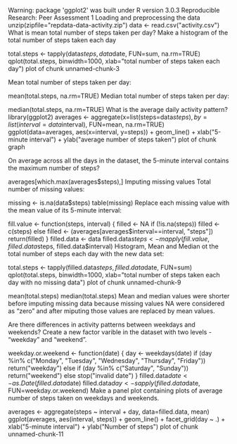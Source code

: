 Warning: package 'ggplot2' was built under R version 3.0.3
Reproducible Research: Peer Assessment 1
Loading and preprocessing the data
unzip(zipfile="repdata-data-activity.zip")
data <- read.csv("activity.csv")
What is mean total number of steps taken per day?
Make a histogram of the total number of steps taken each day

total.steps <- tapply(data$steps, data$date, FUN=sum, na.rm=TRUE)
qplot(total.steps, binwidth=1000, xlab="total number of steps taken each day")
plot of chunk unnamed-chunk-3

Mean total number of steps taken per day:

mean(total.steps, na.rm=TRUE)
Median total number of steps taken per day:

median(total.steps, na.rm=TRUE)
What is the average daily activity pattern?
library(ggplot2)
averages <- aggregate(x=list(steps=data$steps), by=list(interval=data$interval),
                      FUN=mean, na.rm=TRUE)
ggplot(data=averages, aes(x=interval, y=steps)) +
  geom_line() +
  xlab("5-minute interval") +
  ylab("average number of steps taken")
plot of chunk graph

On average across all the days in the dataset, the 5-minute interval contains the maximum number of steps?

averages[which.max(averages$steps),]
Imputing missing values
Total number of missing values:

missing <- is.na(data$steps)
table(missing)
Replace each missing value with the mean value of its 5-minute interval:

fill.value <- function(steps, interval) {
  filled <- NA
  if (!is.na(steps))
    filled <- c(steps)
  else
    filled <- (averages[averages$interval==interval, "steps"])
  return(filled)
}
filled.data <- data
filled.data$steps <- mapply(fill.value, filled.data$steps, filled.data$interval)
Histogram, Mean and Median ot the total number of steps each day with the new data set:

total.steps <- tapply(filled.data$steps, filled.data$date, FUN=sum)
qplot(total.steps, binwidth=1000, xlab="total number of steps taken each day with no missing data")
plot of chunk unnamed-chunk-9

mean(total.steps)
median(total.steps)
Mean and median values were shorter before imputing missing data because missing values NA were considered as “zero” and after miputing those values are replaced by mean values.

Are there differences in activity patterns between weekdays and weekends?
Create a new factor varible in the dataset with two levels - “weekday” and “weekend”.

weekday.or.weekend <- function(date) {
    day <- weekdays(date)
    if (day %in% c("Monday", "Tuesday", "Wednesday", "Thursday", "Friday"))
        return("weekday")
    else if (day %in% c("Saturday", "Sunday"))
        return("weekend")
    else
        stop("invalid date")
}
filled.data$date <- as.Date(filled.data$date)
filled.data$day <- sapply(filled.data$date, FUN=weekday.or.weekend)
Make a panel plot containing plots of average number of steps taken on weekdays and weekends.

averages <- aggregate(steps ~ interval + day, data=filled.data, mean)
ggplot(averages, aes(interval, steps)) + geom_line() + facet_grid(day ~ .) +
xlab("5-minute interval") + ylab("Number of steps")
plot of chunk unnamed-chunk-11
